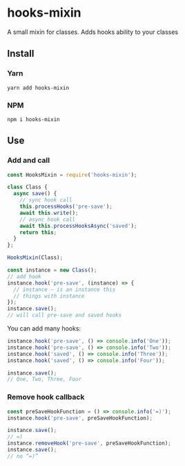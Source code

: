 # hooks-mixin
A small mixin for classes. Adds hooks ability to your classes

## Install

### Yarn
```
yarn add hooks-mixin
```

### NPM
```
npm i hooks-mixin
```

## Use
### Add and call
```javascript
const HooksMixin = require('hooks-mixin');

class Class {
  async save() {
    // sync hook call
    this.processHooks('pre-save');
    await this.write();
    // async hook call
    await this.processHooksAsync('saved');
    return this;
  }
};

HooksMixin(Class);

const instance = new Class();
// add hook
instance.hook('pre-save', (instance) => {
  // instance — is an instance this
  // things with instance
});
instance.save();
// will call pre-save and saved hooks
```

You can add many hooks:
```javascript
instance.hook('pre-save', () => console.info('One'));
instance.hook('pre-save', () => console.info('Two'));
instance.hook('saved', () => console.info('Three'));
instance.hook('saved', () => console.info('Four'));

instance.save();
// One, Two, Three, Four
```

### Remove hook callback
```javascript
const preSaveHookFunction = () => console.info('=)');
instance.hook('pre-save', preSaveHookFunction);

instance.save();
// =)
instance.removeHook('pre-save', preSaveHookFunction);
instance.save();
// no “=)”
```
